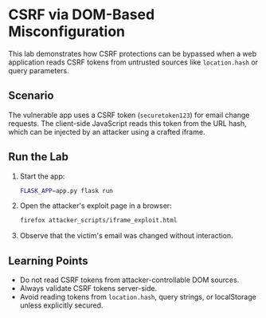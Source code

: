 # CSRF via DOM-Based Misconfiguration

This lab demonstrates how CSRF protections can be bypassed when a web application reads CSRF tokens from untrusted sources like `location.hash` or query parameters.

## Scenario

The vulnerable app uses a CSRF token (`securetoken123`) for email change requests. The client-side JavaScript reads this token from the URL hash, which can be injected by an attacker using a crafted iframe.

## Run the Lab

1. Start the app:
    ```bash
    FLASK_APP=app.py flask run
    ```

2. Open the attacker's exploit page in a browser:
    ```bash
    firefox attacker_scripts/iframe_exploit.html
    ```

3. Observe that the victim's email was changed without interaction.

## Learning Points

- Do not read CSRF tokens from attacker-controllable DOM sources.
- Always validate CSRF tokens server-side.
- Avoid reading tokens from `location.hash`, query strings, or localStorage unless explicitly secured.
